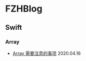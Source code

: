 # FZHBlog

## Swift 
### Array
* [Array 需要注意的事项](https://github.com/fengzhihao123/FZHBlog/blob/master/Swift/Swift%20%E6%95%B0%E7%BB%84%E4%BD%BF%E7%94%A8Tips.md) 2020.04.16
